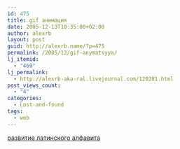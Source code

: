```yaml
---
id: 475
title: gif анимация
date: 2005-12-13T10:35:00+02:00
author: alexrb
layout: post
guid: http://alexrb.name/?p=475
permalink: /2005/12/gif-anymatsyya/
lj_itemid:
  - "469"
lj_permalink:
  - http://alexrb-aka-ral.livejournal.com/120281.html
post_views_count:
  - "4"
categories:
  - Lost-and-found
tags:
  - web
---
```

<a href="http://janpeters.net/pics/stuff/alphabet.gif" target="_blank">развитие латинского алфавита</a>